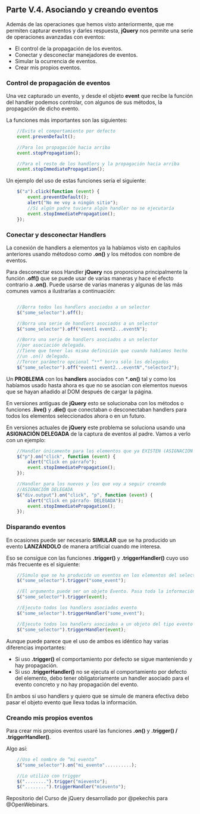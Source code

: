## Parte V.4. Asociando y creando eventos

Además de las operaciones que hemos visto anteriormente, que me permiten capturar eventos y darles respuesta, **jQuery** nos permite una serie de operaciones avanzadas con eventos:

* El control de la propagación de los eventos.
* Conectar y desconectar manejadores de eventos.
* Simular la ocurrencia de eventos.
* Crear mis propios eventos.

### Control de propagación de eventos

Una vez capturado un evento, y desde el objeto **event** que recibe la función del handler podemos controlar, con algunos de sus métodos, la propagación de dicho evento.

La funciones más importantes son las siguientes:

```js
    //Evita el comportamiento por defecto
    event.prevenDefault();

    //Para los propagación hacia arriba
    event.stopPropagation();

    //Para el resto de los handlers y la propagación hacia arriba
    event.stopImmediatePropagation();

```

Un ejemplo del uso de estas funciones sería el siguiente:

```js
    $("a").click(function (event) {
        event.preventDefault();
        alert("No me voy a ningún sitio");
        //Si algún padre tuviera algún handler no se ejecutaría
        event.stopImmediatePropagation();
    });

```


### Conectar y desconectar Handlers

La conexión de handlers a elementos ya la habíamos visto en capítulos anteriores usando métodoso como **.on()** y los métodos con nombre de eventos.

Para desconectar esos Handler **jQuery** nos proporciona principalmente la función **.off()** que se puede usar de varias maneras y hace el efecto contrario a **.on()**. Puede usarse de varias maneras y algunas de las más comunes vamos a ilustrarlas a continuación:

```js

    //Borra todos los handlers asociados a un selector
    $("some_selector").off();

    //Borra una serie de handlers asociados a un selector
    $("some_selector").off("event1 event2...eventN");

    //Borra una serie de handlers asociados a un selector
    //por asociación delegada.
    //Tiene que tener las misma definición que cuando habíamos hecho
    //un .on() delegado.
    //Tercer parámetro opcional “**” borra sólo los delegados 
    $("some_selector").off("event1 event2...eventN","selector2");


```

Un **PROBLEMA** con los **handlers** asociados con ***.on()** tal y como los habíamos usado hasta ahora es que no se asocian con elementos nuevos que se hayan añadido al DOM después de cargar la página.

En versiones antiguas de **jQuery** esto se solucionaba con los métodos o funciones **.live()** y **.die()** que conectaban o desconectaban handlers para todos los elementos seleccionados ahora o en un futuro.

En versiones actuales de **jQuery** este problema se soluciona usando una **ASIGNACIÓN DELEGADA** de la captura de eventos al padre. Vamos a verlo con un ejemplo:


```js
    //Handler únicamente para los elementos que ya EXISTEN (ASIGNACIÓN //DIRECTA)
    $("p").on("click", function (event) {
        alert("Click en párrafo");
        event.stopImmediatePropagation();
    });

    //Handler para los nuevos y los que voy a seguir creando
    //ASIGNACIÓN DELEGADA
    $("div.output").on("click", "p", function (event) {
        alert("Click en párrafo- DELEGADA");
        event.stopImmediatePropagation();
    });

```

### Disparando eventos

En ocasiones puede ser necesario **SIMULAR** que se ha producido un evento **LANZÁNDOLO** de manera artificial cuando me interesa.

Eso se consigue con las funciones **.trigger()** y **.triggerHandler()** cuyo uso más frecuente es el siguiente:

```js
    //Simulo que se ha producido un eventos en los elementos del selector
    $("some_selector").trigger("some_event");

    //El argumento puede ser un objeto Evento. Pasa toda la información
    $("some_selector").trigger(event);

    //Ejecuto todos los handlers asociados evento
    $("some_selector").triggerHandler("some_event");

    //Ejecuto todos los handlers asociados a un objeto del tipo evento
    $("some_selector").triggerHandler(event);


```

Aunque puede parece que el uso de ambos es idéntico hay varias diferencias importantes:

* Si uso **.trigger()** el comportamiento por defecto se sigue manteniendo y hay propagación.
* Si uso **.triggerHandler()** no se ejecuta el comportamiento por defecto del elemento, debo tener obligatoriamente un handler asociado para el evento concreto y no hay propagación del evento.

En ambos si uso handlers y quiero que se simule de manera efectiva debo pasar el objeto evento que lleva todas la información.

### Creando mis propios eventos

Para crear mis propios eventos usaré las funciones **.on()** y **.trigger() / .triggerHandler()**.

Algo así:

```js
    //Uso el nombre de “mi evento”
    $("some_selector").on("mi_evento"..........);

    //Lo utilizo con trigger
    $("........").trigger("mievento");
    $("........").triggerHandler("mievento");

```

Repositorio del Curso de jQuery desarrollado por @pekechis para @OpenWebinars.
